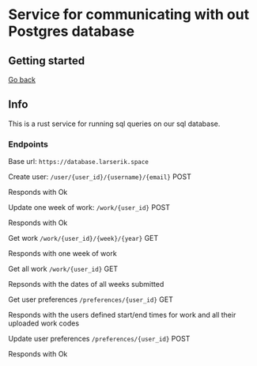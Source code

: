 # Service for communicating with out Postgres database

## Getting started

[Go back](../)

## Info

This is a rust service for running sql queries on our sql database.

### Endpoints

Base url: `https://database.larserik.space`

Create user: `/user/{user_id}/{username}/{email}` POST

Responds with Ok

Update one week of work: `/work/{user_id}` POST

Responds with Ok

Get work `/work/{user_id}/{week}/{year}` GET

Responds with one week of work

Get all work `/work/{user_id}` GET

Repsonds with the dates of all weeks submitted

Get user preferences `/preferences/{user_id}` GET

Responds with the users defined start/end times for work and all their uploaded work codes

Update user preferences `/preferences/{user_id}` POST

Responds with Ok
